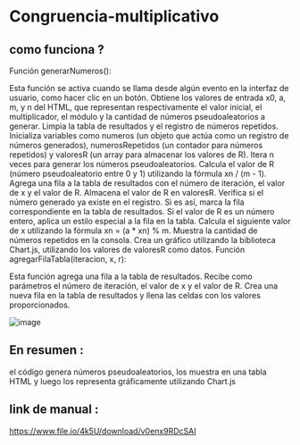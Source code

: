 # Congruencia-multiplicativo

## como funciona ?
Función generarNumeros():

Esta función se activa cuando se llama desde algún evento en la interfaz de usuario, como hacer clic en un botón.
Obtiene los valores de entrada x0, a, m, y n del HTML, que representan respectivamente el valor inicial, el multiplicador, el módulo y la cantidad de números pseudoaleatorios a generar.
Limpia la tabla de resultados y el registro de números repetidos.
Inicializa variables como numeros (un objeto que actúa como un registro de números generados), numerosRepetidos (un contador para números repetidos) y valoresR (un array para almacenar los valores de R).
Itera n veces para generar los números pseudoaleatorios.
Calcula el valor de R (número pseudoaleatorio entre 0 y 1) utilizando la fórmula xn / (m - 1).
Agrega una fila a la tabla de resultados con el número de iteración, el valor de x y el valor de R.
Almacena el valor de R en valoresR.
Verifica si el número generado ya existe en el registro. Si es así, marca la fila correspondiente en la tabla de resultados.
Si el valor de R es un número entero, aplica un estilo especial a la fila en la tabla.
Calcula el siguiente valor de x utilizando la fórmula xn = (a * xn) % m.
Muestra la cantidad de números repetidos en la consola.
Crea un gráfico utilizando la biblioteca Chart.js, utilizando los valores de valoresR como datos.
Función agregarFilaTabla(iteracion, x, r):

Esta función agrega una fila a la tabla de resultados.
Recibe como parámetros el número de iteración, el valor de x y el valor de R.
Crea una nueva fila en la tabla de resultados y llena las celdas con los valores proporcionados.

![image](https://github.com/AxelAceves/Congruencia-multiplicativo/assets/149019864/2193b5ef-eacf-47b1-8a19-5fa60234bdbb)


## En resumen :
el código genera números pseudoaleatorios, los muestra en una tabla HTML y luego los representa gráficamente utilizando Chart.js
## link de manual :
https://www.file.io/4k5U/download/v0enx9RDcSAI
